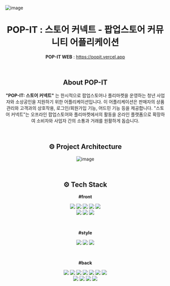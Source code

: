 ![image](https://github.com/popit-project/.github/assets/116700717/9125b748-3ffb-4bb7-a648-161006a51520)

<div align="center">
  
# POP-IT : 스토어 커넥트 - 팝업스토어 커뮤니티 어플리케이션


**POP-IT WEB** : https://popit.vercel.app

<br>

## About POP-IT

**"POP-IT: 스토어 커넥트"** 는 한시적으로 팝업스토어나 플리마켓을 운영하는 청년 사업자와 소상공인을 지원하기 위한 어플리케이션입니다. 이 어플리케이션은 판매자의 상품 관리와 고객과의 상호작용, 로그인/회원가입 기능, 어드민 기능 등을 제공합니다. "스토어 커넥트"는 오프라인 팝업스토어와 플리마켓에서의 활동을 온라인 플랫폼으로 확장하여 소비자와 사업자 간의 소통과 거래를 원활하게 돕습니다.

<br>

## ⚙ Project Architecture
![image](https://github.com/popit-project/.github/assets/116700717/5a83681d-d4c7-4bfc-b363-a2f7ca5f0fdf)

<br>

## ⚙ Tech Stack

**#front** 

<img src="https://img.shields.io/badge/React-61DAFB?style=for-the-badge&logo=React&logoColor=black"> <img src="https://img.shields.io/badge/React Router Dom-CA4245?style=for-the-badge&logo=reactrouter&logoColor=white"> <img src="https://img.shields.io/badge/React Responsive Carousel-61DAFB?style=for-the-badge&logo=React&logoColor=black">  <img src="https://img.shields.io/badge/Recoil-3578E5?style=for-the-badge&logo=recoil&logoColor=white"> <img src="https://img.shields.io/badge/Axios-5A29E4?style=for-the-badge&logo=axios&logoColor=white"> <br> <img src="https://img.shields.io/badge/Json Data-000000?style=for-the-badge&logo=json&logoColor=white"> <img src="https://img.shields.io/badge/TypeScript-3178C6?style=for-the-badge&logo=TypeScript&logoColor=white"> <img src="https://img.shields.io/badge/Vite-646CFF?style=for-the-badge&logo=Vite&logoColor=white"> 


<br>

**#style** 

<img src="https://img.shields.io/badge/tailwindcss-06B6D4?style=for-the-badge&logo=tailwindcss&logoColor=white"> <img src="https://img.shields.io/badge/DaisyUI-5A0EF8?style=for-the-badge&logo=DaisyUI&logoColor=white"> <img src="https://img.shields.io/badge/React Icons-61DAFB?style=for-the-badge&logo=React&logoColor=black">

<br>

**#back** 

<img src="https://img.shields.io/badge/java11-06B6D4?style=for-the-badge&logo=java&logoColor=white"> <img src="https://img.shields.io/badge/springboot-6DB33F3?style=for-the-badge&logo=springboot&logoColor=white"> <img src="https://img.shields.io/badge/gradle-02303A?style=for-the-badge&logo=gradle&logoColor=white"> <img src="https://img.shields.io/badge/MariaDb-003545?style=for-the-badge&logo=MariaDb&logoColor=white"> <img src="https://img.shields.io/badge/postman-FF6C37?style=for-the-badge&logo=postman&logoColor=white"> <img src="https://img.shields.io/badge/JPA-44A833?style=for-the-badge&logo=JPA&logoColor=white"> <img src="https://img.shields.io/badge/JWT-44A833?style=for-the-badge&logo=JWT&logoColor=white"> <br> <img src="https://img.shields.io/badge/Docker-2496ED?style=for-the-badge&logo=Docker&logoColor=white"> <img src="https://img.shields.io/badge/Spring Secutiry-6DB33F?style=for-the-badge&logo=springsecurity&logoColor=white"> <img src="https://img.shields.io/badge/amazon ec2-FF9900?style=for-the-badge&logo=amazonec2&logoColor=white"> <img src="https://img.shields.io/badge/AWS S3-569A31?style=for-the-badge&logo=Amazon S3&logoColor=white">

</div>

